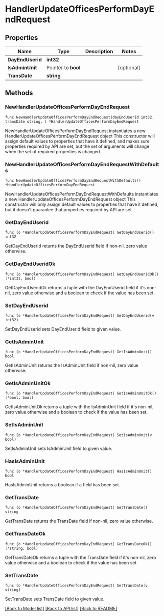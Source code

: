 # HandlerUpdateOfficesPerformDayEndRequest

## Properties

Name | Type | Description | Notes
------------ | ------------- | ------------- | -------------
**DayEndUserid** | **int32** |  | 
**IsAdminUnit** | Pointer to **bool** |  | [optional] 
**TransDate** | **string** |  | 

## Methods

### NewHandlerUpdateOfficesPerformDayEndRequest

`func NewHandlerUpdateOfficesPerformDayEndRequest(dayEndUserid int32, transDate string, ) *HandlerUpdateOfficesPerformDayEndRequest`

NewHandlerUpdateOfficesPerformDayEndRequest instantiates a new HandlerUpdateOfficesPerformDayEndRequest object
This constructor will assign default values to properties that have it defined,
and makes sure properties required by API are set, but the set of arguments
will change when the set of required properties is changed

### NewHandlerUpdateOfficesPerformDayEndRequestWithDefaults

`func NewHandlerUpdateOfficesPerformDayEndRequestWithDefaults() *HandlerUpdateOfficesPerformDayEndRequest`

NewHandlerUpdateOfficesPerformDayEndRequestWithDefaults instantiates a new HandlerUpdateOfficesPerformDayEndRequest object
This constructor will only assign default values to properties that have it defined,
but it doesn't guarantee that properties required by API are set

### GetDayEndUserid

`func (o *HandlerUpdateOfficesPerformDayEndRequest) GetDayEndUserid() int32`

GetDayEndUserid returns the DayEndUserid field if non-nil, zero value otherwise.

### GetDayEndUseridOk

`func (o *HandlerUpdateOfficesPerformDayEndRequest) GetDayEndUseridOk() (*int32, bool)`

GetDayEndUseridOk returns a tuple with the DayEndUserid field if it's non-nil, zero value otherwise
and a boolean to check if the value has been set.

### SetDayEndUserid

`func (o *HandlerUpdateOfficesPerformDayEndRequest) SetDayEndUserid(v int32)`

SetDayEndUserid sets DayEndUserid field to given value.


### GetIsAdminUnit

`func (o *HandlerUpdateOfficesPerformDayEndRequest) GetIsAdminUnit() bool`

GetIsAdminUnit returns the IsAdminUnit field if non-nil, zero value otherwise.

### GetIsAdminUnitOk

`func (o *HandlerUpdateOfficesPerformDayEndRequest) GetIsAdminUnitOk() (*bool, bool)`

GetIsAdminUnitOk returns a tuple with the IsAdminUnit field if it's non-nil, zero value otherwise
and a boolean to check if the value has been set.

### SetIsAdminUnit

`func (o *HandlerUpdateOfficesPerformDayEndRequest) SetIsAdminUnit(v bool)`

SetIsAdminUnit sets IsAdminUnit field to given value.

### HasIsAdminUnit

`func (o *HandlerUpdateOfficesPerformDayEndRequest) HasIsAdminUnit() bool`

HasIsAdminUnit returns a boolean if a field has been set.

### GetTransDate

`func (o *HandlerUpdateOfficesPerformDayEndRequest) GetTransDate() string`

GetTransDate returns the TransDate field if non-nil, zero value otherwise.

### GetTransDateOk

`func (o *HandlerUpdateOfficesPerformDayEndRequest) GetTransDateOk() (*string, bool)`

GetTransDateOk returns a tuple with the TransDate field if it's non-nil, zero value otherwise
and a boolean to check if the value has been set.

### SetTransDate

`func (o *HandlerUpdateOfficesPerformDayEndRequest) SetTransDate(v string)`

SetTransDate sets TransDate field to given value.



[[Back to Model list]](../README.md#documentation-for-models) [[Back to API list]](../README.md#documentation-for-api-endpoints) [[Back to README]](../README.md)


